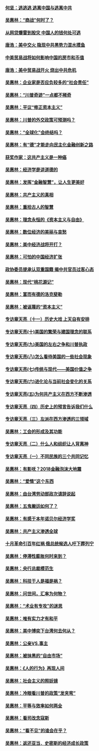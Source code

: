 #### [何坚：逃逃逃 逃离中国与逃离中共](../pages/nsc423/n10592891.md?t=10111232) 

#### [吴惠林：“商战”何时了？](../pages/nsc423/n10573558.md?t=10111232) 

#### [从网贷爆雷到股灾 中国人的钱何处可逃](../pages/nsc423/n10572800.md?t=10111232) 

#### [唐浩：美中交火 隐现中共黑势力混水摸鱼](../pages/nsc423/n10544040.md?t=10111232) 

#### [中美贸易战将如何影响中国的房市和币值](../pages/nsc423/n10543697.md?t=10111232) 

#### [唐浩：美中贸易战开火 烧出中共危机](../pages/nsc423/n10540126.md?t=10111232) 

#### [吴惠林：企业家是否应负较多的“社会责任”](../pages/nsc423/n10535022.md?t=10111232) 

#### [吴惠林：“川普奇迹”一点都不稀奇](../pages/nsc423/n10512808.md?t=10111232) 

#### [吴惠林：平议“修正资本主义”](../pages/nsc423/n10495724.md?t=10111232) 

#### [吴惠林：川普的外交政策可预测吗？](../pages/nsc423/n10462387.md?t=10111232) 

#### [吴惠林：“全球化”会终结吗？](../pages/nsc423/n10452838.md?t=10111232) 

#### [吴惠林：有“德”才能走向民主化金融创新之路](../pages/nsc423/n10432292.md?t=10111232) 

#### [获奖作家：这共产主义是一种癌](../pages/nsc423/n10431541.md?t=10111232) 

#### [吴惠林：经济学是讲道德的](../pages/nsc423/n10398014.md?t=10111232) 

#### [吴惠林：发挥“金融智慧”，让人生更美好](../pages/nsc423/n10375019.md?t=10111232) 

#### [吴惠林：共产主义的真相](../pages/nsc423/n10351394.md?t=10111232) 

#### [吴惠林：重拾古人的智慧](../pages/nsc423/n10337691.md?t=10111232) 

#### [吴惠林：理念永恒的《资本主义与自由》](../pages/nsc423/n10316274.md?t=10111232) 

#### [吴惠林：数位经济的美丽与哀愁](../pages/nsc423/n10292946.md?t=10111232) 

#### [吴惠林：美中经济战将开打？](../pages/nsc423/n10258825.md?t=10111232) 

#### [吴惠林：可怕的中国经济扩张](../pages/nsc423/n10219147.md?t=10111232) 

#### [政协委员提承认双重国籍 揭中共官员过客心态](../pages/nsc423/n10208809.md?t=10111232) 

#### [吴惠林：现代“桃花源记”](../pages/nsc423/n10185234.md?t=10111232) 

#### [吴惠林：富而有德的洛克斐勒](../pages/nsc423/n10142264.md?t=10111232) 

#### [吴惠林：被诬蔑的“资本主义”](../pages/nsc423/n10124816.md?t=10111232) 

#### [专访章天亮（十一）历史大戏 上天自有安排](../pages/nsc423/n10094905.md?t=10111232) 

#### [专访章天亮(十)美国的繁荣与建国理念的联系](../pages/nsc423/n10094899.md?t=10111232) 

#### [专访章天亮(九)美国的左右之争和川普执政](../pages/nsc423/n10094889.md?t=10111232) 

#### [专访章天亮(八)怎么看待美国的一些社会现象](../pages/nsc423/n10094857.md?t=10111232) 

#### [专访章天亮(七)传统与现代——美国价值之争](../pages/nsc423/n10093140.md?t=10111232) 

#### [专访章天亮(六)进化论与当前社会变化的关系](../pages/nsc423/n10092036.md?t=10111232) 

#### [专访章天亮(五)为何共产主义在西方不断渗透](../pages/nsc423/n10083620.md?t=10111232) 

#### [专访章天亮（四）历史上的预言告诉我们什么](../pages/nsc423/n10083606.md?t=10111232) 

#### [专访章天亮（三）左派在西方渗透的三领域](../pages/nsc423/n10081115.md?t=10111232) 

#### [吴惠林：工会的形成及其功能](../pages/nsc423/n10080633.md?t=10111232) 

#### [专访章天亮（二）什么人和组织让人背离神](../pages/nsc423/n10076637.md?t=10111232) 

#### [专访章天亮（一）不同民族的三个共同记忆](../pages/nsc423/n10074188.md?t=10111232) 

#### [吴惠林：有影呒？2018金融泡沫大地震](../pages/nsc423/n10040534.md?t=10111232) 

#### [吴惠林：“爱情”这个东西](../pages/nsc423/n10019423.md?t=10111232) 

#### [吴惠林：由台湾劳动部政次请辞说起](../pages/nsc423/n9979679.md?t=10111232) 

#### [吴惠林：五鬼搬运如何了？](../pages/nsc423/n9925338.md?t=10111232) 

#### [吴惠林：有感于本年诺贝尔经济学奖](../pages/nsc423/n9871883.md?t=10111232) 

#### [吴惠林：共产主义渗透全球](../pages/nsc423/n9812748.md?t=10111232) 

#### [十月革命引百年红祸 俄总统候选人吁下葬列宁](../pages/nsc423/n9810182.md?t=10111232) 

#### [吴惠林：停滞性膨胀何时来到？](../pages/nsc423/n9764136.md?t=10111232) 

#### [吴惠林：央行总裁模范生](../pages/nsc423/n9728134.md?t=10111232) 

#### [吴惠林：科技于人是福是祸？](../pages/nsc423/n9672982.md?t=10111232) 

#### [吴惠林：问世间，汇率为何物？](../pages/nsc423/n9621788.md?t=10111232) 

#### [吴惠林：“术业有专攻”的迷思](../pages/nsc423/n9580363.md?t=10111232) 

#### [吴惠林：唯有实力才有和平](../pages/nsc423/n9529599.md?t=10111232) 

#### [吴惠林：美中博奕下台湾何去何从？](../pages/nsc423/n9483598.md?t=10111232) 

#### [吴惠林：公亲VS.事主](../pages/nsc423/n9425637.md?t=10111232) 

#### [吴惠林：被抹黑的“自由市场”](../pages/nsc423/n9351545.md?t=10111232) 

#### [吴惠林：《人的行为》再现人间](../pages/nsc423/n9296339.md?t=10111232) 

#### [吴惠林：社会主义的照妖镜](../pages/nsc423/n9243460.md?t=10111232) 

#### [吴惠林：冷眼看川普的政策“发夹弯”](../pages/nsc423/n9120684.md?t=10111232) 

#### [吴惠林：平等与效率如何两全](../pages/nsc423/n9075430.md?t=10111232) 

#### [吴惠林：看司改念寇斯](../pages/nsc423/n9024915.md?t=10111232) 

#### [吴惠林：“看不见”的谁会在乎？](../pages/nsc423/n8977488.md?t=10111232) 

#### [吴惠林：返还亚当．史密斯的经济成长政策](../pages/nsc423/n8931896.md?t=10111232) 

